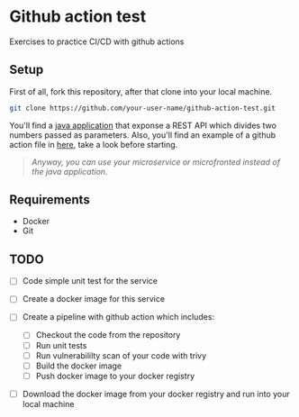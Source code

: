 # Github action test
Exercises to practice CI/CD with github actions

## Setup
First of all, fork this repository, after that clone into your local machine.
```bash
git clone https://github.com/your-user-name/github-action-test.git
```

You'll find a [java application](devops/src/main/java/com/nttdata/devops/controller/NumberController.java) that exponse a REST API which divides two numbers passed as parameters. Also, you'll find an example of a github action file in [here](examples/ci.yml), take a look before starting.

> *Anyway, you can use your microservice or microfronted instead of the java application.*

## Requirements

* Docker
* Git 

## TODO

- [ ] Code simple unit test for the service
- [ ] Create a docker image for this service 
- [ ] Create a pipeline with github action which includes:
    - [ ] Checkout the code from the repository
    - [ ] Run unit tests
    - [ ] Run vulnerabililty scan of your code with trivy
    - [ ] Build the docker image
    - [ ] Push docker image to your docker registry
- [ ] Download the docker image from your docker registry and run into your local machine



